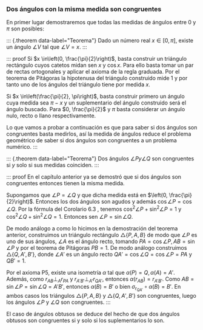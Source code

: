 


### Dos ángulos con la misma medida son congruentes

En primer lugar demostraremos que todas las medidas de ángulos entre 0 y
$\pi$ son posibles:

::: {.theorem data-label="Teorema"}
Dado un número real $x \in[0, \pi]$, existe un ángulo $\angle V$ tal que
$\angle V = x$.
:::

::: proof
Si $x \in\left(0, \frac{\pi}{2}\right)$, basta construir un triángulo
rectángulo cuyos catetos midan sen $x$ y $\cos x$. Para ello basta tomar un
par de rectas ortogonales y aplicar el axioma de la regla graduada. Por el
teorema de Pitágoras la hipotenusa del triángulo construido mide 1 y por
tanto uno de los ángulos del triángulo tiene por medida $x$.

Si $x \in\left(\frac{\pi}{2}, \pi\right)$, basta construir primero un ángulo
cuya medida sea $\pi-x$ y un suplementario del ángulo construido será el
ángulo buscado. Para $0, \frac{\pi}{2}$ y $\pi$ basta considerar un ángulo
nulo, recto o llano respectivamente.

Lo que vamos a probar a continuación es que para saber si dos ángulos son
congruentes basta medirlos, así la medida de ángulos reduce el problema
geométrico de saber si dos ángulos son congruentes a un problema numérico.
:::

::: {.theorem data-label="Teorema"}
Dos ángulos $\angle P y \angle Q$ son congruentes si $y$ solo si sus medidas
coinciden.
:::

::: proof
En el capítulo anterior ya se demostró que si dos ángulos son congruentes
entonces tienen la misma medida.

Supongamos que $\angle P = \angle Q$ y que dicha medida está en $\left(0,
\frac{\pi}{2}\right)$. Entonces los dos ángulos son agudos y además $\cos
\angle P = \cos \angle Q$. Por la fórmula del Corolario 6.3 , tenemos $\cos
^{2} \angle P + \sin^{2} \angle P = 1$ y $\cos ^{2} \angle Q + \sin^{2}
\angle Q = 1$. Entonces sen $\angle P = \sin \angle Q$.

De modo análogo a como lo hicimos en la demostración del teorema anterior,
construimos un triángulo rectángulo $\triangle\{P, A, B\}$ de modo que
$\angle P$ es uno de sus ángulos, $\angle A$ es el ángulo recto, tomando $P
A = \cos \angle P, A B = \sin \angle P$ y por el teorema de Pitágoras $P B =
1$. De modo análogo construimos $\triangle\left\{Q, A', B'\right\}$, donde
$\angle A'$ es un ángulo recto $Q A' = \cos \angle Q = \cos \angle P = P A$
y $Q B' = 1$.

Por el axioma P5, existe una isometría $\alpha$ tal que $\alpha(P) = Q,
\alpha(A) = A'$. Además, como $r_{A B} \perp_{A} r_{P A}$ y $r_{A' B'}
\perp_{A'} r_{Q A'}$, entonces $\alpha\left(r_{A B}\right) = r_{A' B'}$.
Como $A B = \sin \angle P = \sin \angle Q = A' B'$, entonces $\alpha(B) =
B'$ o bien $\sigma_{r_{Q A'}} \circ \alpha(B) = B'$. En ambos casos los
triángulos $\triangle\{P, A, B\}$ y $\triangle\left\{Q, A', B'\right\}$ son
congruentes, luego los ángulos $\angle P$ y $\angle Q$ son congruentes.
:::

El caso de ángulos obtusos se deduce del hecho de que dos ángulos obtusos
son congruentes si y solo si los suplementarios lo son.




